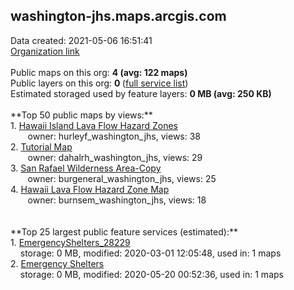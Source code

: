 <h2>washington-jhs.maps.arcgis.com</h2> Data created: 2021-05-06 16:51:41 <br /><a target='new' href='https://washington-jhs.maps.arcgis.com'>Organization link</a><br /><br />Public maps on this org: <b>4 (avg: 122 maps)</b><br />Public layers on this org: <b>0 </b>(<a target='new' href='https://services.arcgis.com/AitHA5YqDyZNiBRD/ArcGIS/rest/services'>full service list</a>)<br />Estimated storaged used by feature layers: <b>0 MB (avg: 250 KB)</b><br /><br />**Top 50 public maps by views:**<br />  1. <a target='new' href='https://www.arcgis.com/home/item.html?id=ca93ef8da87a4d23b7aed819ee65d470'>Hawaii Island Lava Flow Hazard Zones</a> <br />  &nbsp;&nbsp;&nbsp;&nbsp; &nbsp;&nbsp;owner: hurleyf_washington_jhs, views: 38<br />  2. <a target='new' href='https://www.arcgis.com/home/item.html?id=4b12321678964669a0f87ea444dd109b'>Tutorial Map</a> <br />  &nbsp;&nbsp;&nbsp;&nbsp; &nbsp;&nbsp;owner: dahalrh_washington_jhs, views: 29<br />  3. <a target='new' href='https://www.arcgis.com/home/item.html?id=9588e14683c148eeb55e0e9261ff8a2a'>San Rafael Wilderness Area-Copy</a> <br />  &nbsp;&nbsp;&nbsp;&nbsp; &nbsp;&nbsp;owner: burgeneral_washington_jhs, views: 25<br />  4. <a target='new' href='https://www.arcgis.com/home/item.html?id=939b11d124db401b8c0ca7deccf1f2fc'>Hawaii Lava Flow Hazard Zone Map</a> <br />  &nbsp;&nbsp;&nbsp;&nbsp; &nbsp;&nbsp;owner: burnsem_washington_jhs, views: 18<br /><br /><br />**Top 25 largest public feature services (estimated):**<br /> 1. <a target='new' href='https://www.arcgis.com/home/item.html?id=1cdd001a0c40474699543904567c5547'>EmergencyShelters_28229</a><br /> &nbsp;&nbsp;&nbsp;&nbsp;storage: 0 MB, modified: 2020-03-01 12:05:48,  used in: 1 maps<br /> 2. <a target='new' href='https://www.arcgis.com/home/item.html?id=965cb87b3cca40bb98c0d73ac2983f4e'>Emergency Shelters</a><br /> &nbsp;&nbsp;&nbsp;&nbsp;storage: 0 MB, modified: 2020-05-20 00:52:36,  used in: 1 maps<br />